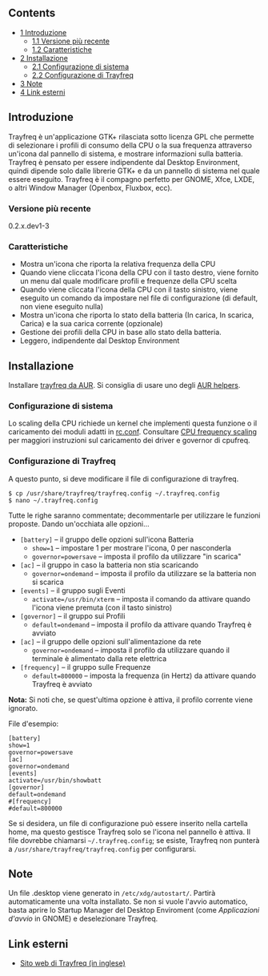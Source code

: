 ## Contents

*   [1 Introduzione](#Introduzione)
    *   [1.1 Versione più recente](#Versione_pi.C3.B9_recente)
    *   [1.2 Caratteristiche](#Caratteristiche)
*   [2 Installazione](#Installazione)
    *   [2.1 Configurazione di sistema](#Configurazione_di_sistema)
    *   [2.2 Configurazione di Trayfreq](#Configurazione_di_Trayfreq)
*   [3 Note](#Note)
*   [4 Link esterni](#Link_esterni)

## Introduzione

Trayfreq è un'applicazione GTK+ rilasciata sotto licenza GPL che permette di selezionare i profili di consumo della CPU o la sua frequenza attraverso un'icona dal pannello di sistema, e mostrare informazioni sulla batteria. Trayfreq è pensato per essere indipendente dal Desktop Environment, quindi dipende solo dalle librerie GTK+ e da un pannello di sistema nel quale essere eseguito. Trayfreq è il compagno perfetto per GNOME, Xfce, LXDE, o altri Window Manager (Openbox, Fluxbox, ecc).

### Versione più recente

0.2.x.dev1-3

### Caratteristiche

*   Mostra un'icona che riporta la relativa frequenza della CPU
*   Quando viene cliccata l'icona della CPU con il tasto destro, viene fornito un menu dal quale modificare profili e frequenze della CPU scelta
*   Quando viene cliccata l'icona della CPU con il tasto sinistro, viene eseguito un comando da impostare nel file di configurazione (di default, non viene eseguito nulla)
*   Mostra un'icona che riporta lo stato della batteria (In carica, In scarica, Carica) e la sua carica corrente (opzionale)
*   Gestione dei profili della CPU in base allo stato della batteria.
*   Leggero, indipendente dal Desktop Environment

## Installazione

Installare [trayfreq da AUR](https://aur.archlinux.org/packages.php?ID=26999). Si consiglia di usare uno degli [AUR helpers](/index.php/AUR_helpers "AUR helpers").

### Configurazione di sistema

Lo scaling della CPU richiede un kernel che implementi questa funzione o il caricamento dei moduli adatti in [rc.conf](/index.php/Rc.conf "Rc.conf"). Consultare [CPU frequency scaling](/index.php/CPU_frequency_scaling "CPU frequency scaling") per maggiori instruzioni sul caricamento dei driver e governor di cpufreq.

### Configurazione di Trayfreq

A questo punto, si deve modificare il file di configurazione di trayfreq.

```
$ cp /usr/share/trayfreq/trayfreq.config ~/.trayfreq.config
$ nano ~/.trayfreq.config

```

Tutte le righe saranno commentate; decommentarle per utilizzare le funzioni proposte. Dando un'occhiata alle opzioni...

*   `[battery]` – il gruppo delle opzioni sull'icona Batteria
    *   `show=1` – impostare 1 per mostrare l'icona, 0 per nasconderla
    *   `governor=powersave` – imposta il profilo da utilizzare "in scarica"
*   `[ac]` – il gruppo in caso la batteria non stia scaricando
    *   `governor=ondemand` – imposta il profilo da utilizzare se la batteria non si scarica
*   `[events]` – il gruppo sugli Eventi
    *   `activate=/usr/bin/xterm` – imposta il comando da attivare quando l'icona viene premuta (con il tasto sinistro)
*   `[governor]` – il gruppo sui Profili
    *   `default=ondemand` – imposta il profilo da attivare quando Trayfreq è avviato
*   `[ac]` – il gruppo delle opzioni sull'alimentazione da rete
    *   `governor=ondemand` – imposta il profilo da utilizzare quando il terminale è alimentato dalla rete elettrica
*   `[frequency]` – il gruppo sulle Frequenze
    *   `default=800000` – imposta la frequenza (in Hertz) da attivare quando Trayfreq è avviato

**Nota:** Si noti che, se quest'ultima opzione è attiva, il profilo corrente viene ignorato.

File d'esempio:

```
[battery]
show=1
governor=powersave
[ac]
governor=ondemand
[events]
activate=/usr/bin/showbatt
[governor]
default=ondemand
#[frequency]
#default=800000

```

Se si desidera, un file di configurazione può essere inserito nella cartella home, ma questo gestisce Trayfreq solo se l'icona nel pannello è attiva. Il file dovrebbe chiamarsi `~/.trayfreq.config`; se esiste, Trayfreq non punterà a `/usr/share/trayfreq/trayfreq.config` per configurarsi.

## Note

Un file .desktop viene generato in `/etc/xdg/autostart/`. Partirà automaticamente una volta installato. Se non si vuole l'avvio automatico, basta aprire lo Startup Manager del Desktop Enviroment (come _Applicazioni d'avvio_ in GNOME) e deselezionare Trayfreq.

## Link esterni

*   [Sito web di Trayfreq (in inglese)](http://trayfreq.sourceforge.net)